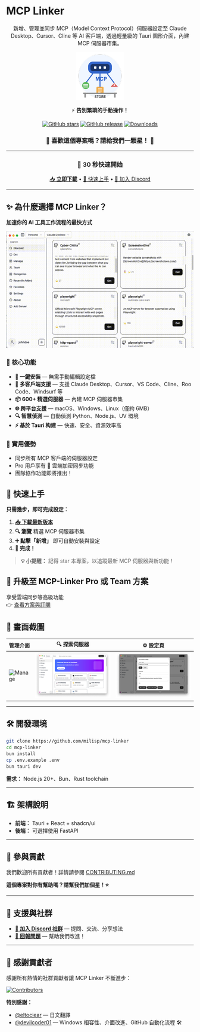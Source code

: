 # MCP Linker

<div align="center">

新增、管理並同步 MCP（Model Context Protocol）伺服器設定至 Claude Desktop、Cursor、Cline 等 AI 客戶端，透過輕量級的 Tauri 圖形介面，內建 MCP 伺服器市集。

![MCP Linker Logo](../images/logo.png)

⚡️ **告別繁瑣的手動操作！**

[![GitHub stars](https://img.shields.io/github/stars/milisp/mcp-linker?style=for-the-badge&logo=github&color=yellow)](https://github.com/milisp/mcp-linker/stargazers)
[![GitHub release](https://img.shields.io/github/release/milisp/mcp-linker.svg?style=for-the-badge&logo=github)](https://github.com/milisp/mcp-linker/releases)
[![Downloads](https://img.shields.io/github/downloads/milisp/mcp-linker/total.svg?style=for-the-badge&logo=github)](https://github.com/milisp/mcp-linker/releases)

### 🌟 **喜歡這個專案嗎？請給我們一顆星！** 🌟

---

### 🚀 30 秒快速開始

[📥 **立即下載**](https://github.com/milisp/mcp-linker/releases) • [🚀 快速上手](#快速上手) • [💬 加入 Discord](https://discord.gg/UqXeVqUKQq)

</div>

---

## ✨ 為什麼選擇 MCP Linker？

**加速你的 AI 工具工作流程的最快方式**

![Demo](../images/demo.gif)

### 🎯 核心功能

- **🚀 一鍵安裝** — 無需手動編輯設定檔
- **🔄 多客戶端支援** — 支援 Claude Desktop、Cursor、VS Code、Cline、Roo Code、Windsurf 等
- **📦 600+ 精選伺服器** — 內建 MCP 伺服器市集
- **🌐 跨平台支援** — macOS、Windows、Linux（僅約 6MB）
- **🔍 智慧偵測** — 自動偵測 Python、Node.js、UV 環境
- **⚡ 基於 Tauri 构建** — 快速、安全、資源效率高

### 💎 實用優勢

- 同步所有 MCP 客戶端的伺服器設定
- Pro 用戶享有 🔐 雲端加密同步功能
- 團隊協作功能即將推出！

## 🚀 快速上手

**只需幾步，即可完成設定：**

1. **[📥 下載最新版本](https://github.com/milisp/mcp-linker/releases)**
2. **🔍 瀏覽** 精選 MCP 伺服器市集
3. **➕ 點擊「新增」** 即可自動安裝與設定
4. **🎉 完成！**

> **💡 小提醒：** 記得 star 本專案，以追蹤最新 MCP 伺服器與新功能！

## 🚀 升級至 MCP-Linker Pro 或 Team 方案

享受雲端同步等高級功能  
👉 [查看方案與訂閱](https://mcp-linker.store/tiers)

## 📸 畫面截圖

| 管理介面                        | 🔍 探索伺服器                   | ⚙️ 設定頁                       |
| ------------------------------- | ------------------------------- | ------------------------------- |
| ![Manage](../images/manage.png) | ![Discover](../images/home.png) | ![Config](../images/config.png) |

---

## 🛠️ 開發環境

```bash
git clone https://github.com/milisp/mcp-linker
cd mcp-linker
bun install
cp .env.example .env
bun tauri dev
```

**需求：** Node.js 20+、Bun、Rust toolchain

---

## 🏗️ 架構說明

- **前端：** Tauri + React + shadcn/ui
- **後端：** 可選擇使用 FastAPI

---

## 🤝 參與貢獻

我們歡迎所有貢獻者！詳情請參閱 [CONTRIBUTING.md](./CONTRIBUTING.md)

**這個專案對你有幫助嗎？請幫我們加個星！⭐**

---

## 💬 支援與社群

- **[💬 加入 Discord 社群](https://discord.gg/UqXeVqUKQq)** — 提問、交流、分享想法
- **[🐛 回報問題](https://github.com/milisp/mcp-linker/issues)** — 幫助我們改進！

---

## 🎉 感謝貢獻者

感謝所有熱情的社群貢獻者讓 MCP Linker 不斷進步：

[![Contributors](https://contrib.rocks/image?repo=milisp/mcp-linker)](https://github.com/milisp/mcp-linker/graphs/contributors)

**特別感謝：**

- [@eltociear](https://github.com/eltociear) — 日文翻譯
- [@devilcoder01](https://github.com/devilcoder01) — Windows 相容性、介面改進、GitHub 自動化流程 🛠️

